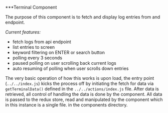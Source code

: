 ***Terminal Component

The purpose of this component is to fetch and display log entries from and endpoint. 

_Current features:_
* fetch logs from api endpoint
* list entries to screen
* keyword filtering on ENTER or search button
* polling every 3 seconds
* paused polling on user scrolling back current logs
* auto resuming of polling when user scrolls down entries

The very basic operation of how this works is upon load, the entry point (`../../index.js`) kicks the process off by initiating the fetch for data via `getTerminalData()` defined in the `../../actions/index.js` file.
After data is retrieved, all control of handling the data is done by the component. All data is passed to the redux store, read and manipulated by the component which in this instance is a single file. in the components directory.




